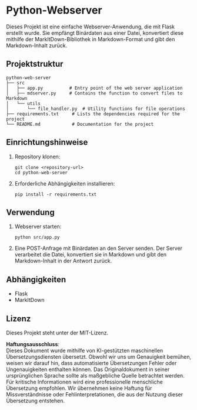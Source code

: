 # Python-Webserver

Dieses Projekt ist eine einfache Webserver-Anwendung, die mit Flask erstellt wurde. Sie empfängt Binärdaten aus einer Datei, konvertiert diese mithilfe der MarkItDown-Bibliothek in Markdown-Format und gibt den Markdown-Inhalt zurück.

## Projektstruktur

```
python-web-server
├── src
│   ├── app.py          # Entry point of the web server application
│   ├── mdserver.py     # Contains the function to convert files to Markdown
│   └── utils
│       └── file_handler.py  # Utility functions for file operations
├── requirements.txt     # Lists the dependencies required for the project
└── README.md            # Documentation for the project
```

## Einrichtungshinweise

1. Repository klonen:
   ```
   git clone <repository-url>
   cd python-web-server
   ```

2. Erforderliche Abhängigkeiten installieren:
   ```
   pip install -r requirements.txt
   ```

## Verwendung

1. Webserver starten:
   ```
   python src/app.py
   ```

2. Eine POST-Anfrage mit Binärdaten an den Server senden. Der Server verarbeitet die Datei, konvertiert sie in Markdown und gibt den Markdown-Inhalt in der Antwort zurück.

## Abhängigkeiten

- Flask
- MarkItDown

## Lizenz

Dieses Projekt steht unter der MIT-Lizenz.

**Haftungsausschluss**:  
Dieses Dokument wurde mithilfe von KI-gestützten maschinellen Übersetzungsdiensten übersetzt. Obwohl wir uns um Genauigkeit bemühen, weisen wir darauf hin, dass automatisierte Übersetzungen Fehler oder Ungenauigkeiten enthalten können. Das Originaldokument in seiner ursprünglichen Sprache sollte als maßgebliche Quelle betrachtet werden. Für kritische Informationen wird eine professionelle menschliche Übersetzung empfohlen. Wir übernehmen keine Haftung für Missverständnisse oder Fehlinterpretationen, die aus der Nutzung dieser Übersetzung entstehen.